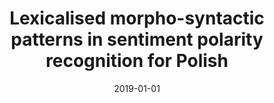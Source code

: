 ---
# Documentation: https://wowchemy.com/docs/managing-content/

title: Lexicalised morpho-syntactic patterns in sentiment polarity recognition for
  Polish
subtitle: ''
summary: ''
authors:
- Joanna Turowska
- janz
- piasecki
- Jan A. Wieczorek
tags: []
categories: []
date: '2019-01-01'
lastmod: 2022-10-07T05:07:34Z
featured: false
draft: false

# Featured image
# To use, add an image named `featured.jpg/png` to your page's folder.
# Focal points: Smart, Center, TopLeft, Top, TopRight, Left, Right, BottomLeft, Bottom, BottomRight.
image:
  caption: ''
  focal_point: ''
  preview_only: false

# Projects (optional).
#   Associate this post with one or more of your projects.
#   Simply enter your project's folder or file name without extension.
#   E.g. `projects = ["internal-project"]` references `content/project/deep-learning/index.md`.
#   Otherwise, set `projects = []`.
projects: []
publishDate: '2022-10-07T05:07:33.847427Z'
publication_types:
- '6'
abstract: ''
publication: '*Human language technologies as a challenge for computer science and
  linguistics - 2019*'
url_pdf: http://tools.clarin-pl.eu/share/ebook_ltc-2019.pdf
---